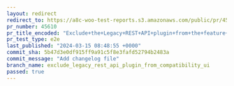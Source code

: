 ```yaml
---
layout: redirect
redirect_to: https://a8c-woo-test-reports.s3.amazonaws.com/public/pr/45610/e2e/index.html
pr_number: 45610
pr_title_encoded: "Exclude+the+Legacy+REST+API+plugin+from+the+feature+compatibility+UI"
pr_test_type: e2e
last_published: "2024-03-15 08:48:55 +0000"
commit_sha: 5b47d3e0df915ff9a91c5f8e3fafd52794b2483a
commit_message: "Add changelog file"
branch_name: exclude_legacy_rest_api_plugin_from_compatibility_ui
passed: true
---
```

